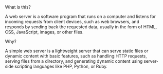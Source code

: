 What is this?

A web server is a software program that runs on a computer and listens for incoming requests from client devices, 
such as web browsers, and responds by sending back the requested data, usually in the form of HTML, CSS, JavaScript, images, or other files.

Why? 

A simple web server is a lightweight server that can serve static files or dynamic content with basic features, such as handling HTTP requests, 
serving files from a directory, and generating dynamic content using server-side scripting languages like PHP, Python, or Ruby.
